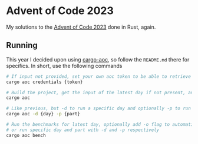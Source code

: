 # Advent of Code 2023

My solutions to the [Advent of Code 2023](https://adventofcode.com/2023) done in Rust, again.

## Running

This year I decided upon using [cargo-aoc](https://github.com/gobanos/cargo-aoc), so follow the `README.md` there for
specifics. In short, use the following commands

```sh
# If input not provided, set your own aoc token to be able to retrieve the input
cargo aoc credentials {token}

# Build the project, get the input of the latest day if not present, and run the latest day
cargo aoc

# Like previous, but -d to run a specific day and optionally -p to run specific part
cargo aoc -d {day} -p {part}

# Run the benchmarks for latest day, optionally add -o flag to automatically open it in your browser
# or run specific day and part with -d and -p respectively
cargo aoc bench
```
